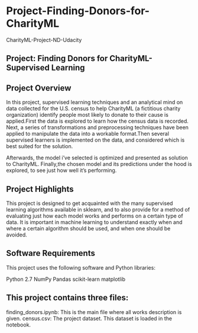 # Project-Finding-Donors-for-CharityML
CharityML-Project-ND-Udacity
## Project: Finding Donors for CharityML-Supervised Learning
## Project Overview
In this project, supervised learning techniques and an analytical mind on data collected for the U.S. census to help CharityML (a fictitious charity organization) identify people most likely to donate to their cause is applied.First the data is explored to learn how the census data is recorded. Next, a series of transformations and preprocessing techniques have been applied to manipulate the data into a workable format.Then several supervised learners is implemented on the data, and considered which is best suited for the solution.

Afterwards, the model i’ve selected is optimized and presented as solution to CharityML. Finally,the chosen model and its predictions under the hood is explored, to see just how well it’s performing.

## Project Highlights
This project is designed to get acquainted with the many supervised learning algorithms available in sklearn, and to also provide for a method of evaluating just how each model works and performs on a certain type of data. It is important in machine learning to understand exactly when and where a certain algorithm should be used, and when one should be avoided.

## Software Requirements
This project uses the following software and Python libraries:

Python 2.7
NumPy
Pandas
scikit-learn
matplotlib

## This project contains three files:

finding_donors.ipynb: This is the main file where all works description is given.
census.csv: The project dataset. This dataset is loaded in the notebook.
